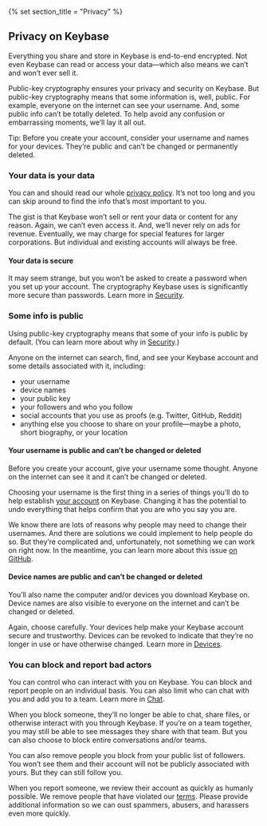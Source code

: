 {% set section_title = "Privacy" %}

## Privacy on Keybase  
Everything you share and store in Keybase is end-to-end encrypted. Not even Keybase can read or access your data—which also means we can’t and won’t ever sell it.

Public-key cryptography ensures your privacy and security on Keybase. But public-key cryptography means that some information is, well, public. For example, everyone on the internet can see your username. And, some public info can’t be totally deleted. To help avoid any confusion or embarrassing moments, we’ll lay it all out.

Tip: Before you create your account, consider your username and names for your devices. They’re public and can’t be changed or permanently deleted. 

### Your data is your data 
You can and should read our whole [privacy policy](https://keybase.io/docs/privacypolicy). It’s not too long and you can skip around to find the info that’s most important to you. 

The gist is that Keybase won’t sell or rent your data or content for any reason. Again, we can’t even access it. And, we’ll never rely on ads for revenue. Eventually, we may charge for special features for larger corporations. But individual and existing accounts will always be free.
 
#### Your data is secure
It may seem strange, but you won’t be asked to create a password when you set up your account. The cryptography Keybase uses is significantly more secure than passwords. Learn more in [Security](/getting-started/security).

### Some info is public 
Using public-key cryptography means that some of your info is public by default. (You can learn more about why in [Security](getting-started/security).)

Anyone on the internet can search, find, and see your Keybase account and some details associated with it, including:
* your username 
* device names 
* your public key
* your followers and who you follow
* social accounts that you use as proofs (e.g. Twitter, GitHub, Reddit)
* anything else you choose to share on your profile—maybe a photo, short biography, or your location 

#### Your username is public and can’t be changed or deleted 
Before you create your account, give your username some thought. Anyone on the internet can see it and it can’t be changed or deleted.

Choosing your username is the first thing in a series of things you’ll do to help establish [your account](/your-account) on Keybase. Changing it has the potential to undo everything that helps confirm that you are who you say you are. 

We know there are lots of reasons why people may need to change their usernames. And there are solutions we could implement to help people do so. But they’re complicated and, unfortunately, not something we can work on right now. In the meantime, you can learn more about this issue [on GitHub](https://github.com/keybase/keybase-issues/issues/2842#issuecomment-283706335).

#### Device names are public and can’t be changed or deleted
You’ll also name the computer and/or devices you download Keybase on. Device names are also visible to everyone on the internet and can’t be changed or deleted.

Again, choose carefully. Your devices help make your Keybase account secure and trustworthy. Devices can be revoked to indicate that they’re no longer in use or have otherwise changed. Learn more in [Devices](/account/devices).

### You can block and report bad actors
You can control who can interact with you on Keybase. You can block and report people on an individual basis. You can also limit who can chat with you and add you to a team. Learn more in [Chat](chat/blocking).

When you block someone, they’ll no longer be able to chat, share files, or otherwise interact with you through Keybase. If you’re on a team together, you may still be able to see messages they share with that team. But you can also choose to block entire conversations and/or teams.

You can also remove people you block from your public list of followers. You won’t see them and their account will not be publicly associated with yours. But they can still follow you. 

When you report someone, we review their account as quickly as humanly possible. We remove people that have violated our [terms](https://keybase.io/docs/terms). Please provide additional information so we can oust spammers, abusers, and harassers even more quickly.